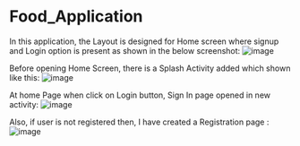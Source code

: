 # Food_Application

In this application, the Layout is designed for Home screen where signup and Login option is present as shown in the below screenshot:
![image](https://user-images.githubusercontent.com/62710109/222343429-c2911d87-035d-4d58-9e03-97ca68c3c7ed.png)

Before opening Home Screen, there is a Splash Activity added which shown like this:
![image](https://user-images.githubusercontent.com/62710109/222343934-08be5bea-c7f0-46dc-9466-13ad4c5b4128.png)


At home Page when click on Login button, Sign In page opened in new activity:
![image](https://user-images.githubusercontent.com/62710109/222343600-57b82476-448d-4009-84b7-f833a4636e0d.png)

Also, if user is not registered then, I have created a Registration page :
![image](https://user-images.githubusercontent.com/62710109/222344160-5d2bb7b8-6ca1-40e8-a675-ca347783cc81.png)


